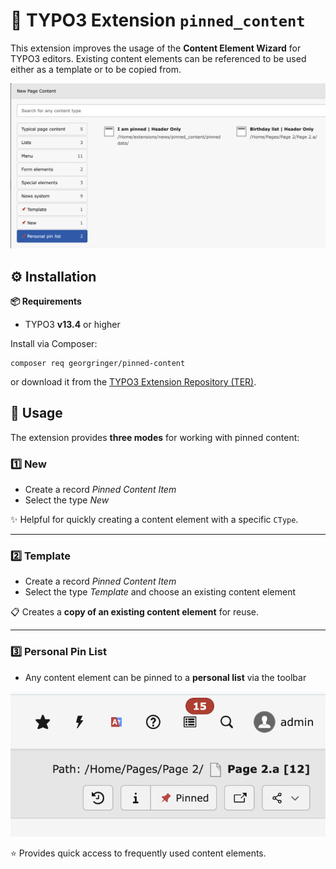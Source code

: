 # 📌 TYPO3 Extension `pinned_content`

This extension improves the usage of the **Content Element Wizard** for TYPO3 editors.
Existing content elements can be referenced to be used either as a template or to be copied from.

![Wizard](Resources/Public/Screenshot/wizard.png)


## ⚙️ Installation


**📦 Requirements**

- TYPO3 **v13.4** or higher

Install via Composer:

    composer req georgringer/pinned-content

or download it from the [TYPO3 Extension Repository (TER)](https://extensions.typo3.org/).

## 🚀 Usage

The extension provides **three modes** for working with pinned content:

### 1️⃣ New

- Create a record *Pinned Content Item*
- Select the type *New*

✨ Helpful for quickly creating a content element with a specific `CType`.

---

### 2️⃣ Template

- Create a record *Pinned Content Item*
- Select the type *Template* and choose an existing content element

📋 Creates a **copy of an existing content element** for reuse.

---

### 3️⃣ Personal Pin List

- Any content element can be pinned to a **personal list** via the toolbar

![Toolbar](Resources/Public/Screenshot/pin-toolbar.png)

⭐ Provides quick access to frequently used content elements.



